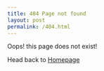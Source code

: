 ```yaml
---
title: 404 Page not found
layout: post
permalink: /404.html
---
```


Oops! this page does not exist!

Head back to [Homepage]({{baseurl}})